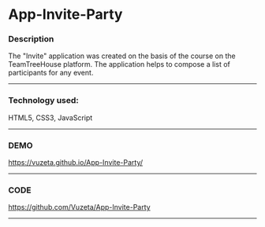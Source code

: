 # App-Invite-Party

### Description 

The "Invite" application was created on the basis of the course on the TeamTreeHouse platform. The application helps to compose a list of participants for any event.

------------
### Technology used:

HTML5, CSS3, JavaScript

 ------------
### DEMO

https://vuzeta.github.io/App-Invite-Party/

------------
### CODE

https://github.com/Vuzeta/App-Invite-Party

------------
